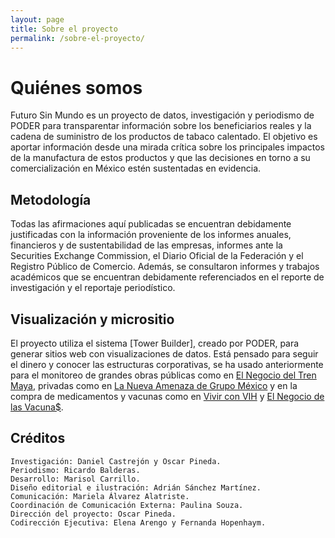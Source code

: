 ```yaml
---
layout: page
title: Sobre el proyecto
permalink: /sobre-el-proyecto/
---
```


# Quiénes somos

Futuro Sin Mundo es un proyecto de datos, investigación y periodismo de PODER para transparentar información sobre los beneficiarios reales y la cadena de suministro de los productos de tabaco calentado. El objetivo es aportar información desde una mirada crítica sobre los principales impactos de la manufactura de estos productos y que las decisiones en torno a su comercialización en México estén sustentadas en evidencia.

## Metodología

Todas las afirmaciones aquí publicadas se encuentran debidamente justificadas con la información proveniente de los informes anuales, financieros y de sustentabilidad de las empresas, informes ante la Securities Exchange Commission, el Diario Oficial de la Federación y el Registro Público de Comercio. Además, se consultaron informes y trabajos académicos que se encuentran debidamente referenciados en el reporte de investigación y el reportaje periodístico.

## Visualización y micrositio

El proyecto utiliza el sistema [Tower Builder], creado por PODER, para generar sitios web con visualizaciones de datos. Está pensado para seguir el dinero y conocer las estructuras corporativas, se ha usado anteriormente para el monitoreo de grandes obras públicas como en [El Negocio del Tren Maya](https://trenmaya.poderlatam.org/#/), privadas como en [La Nueva Amenaza de Grupo México](https://poderlatam.org/project/la-nueva-amenaza-de-grupo-mexico/) y en la compra de medicamentos y vacunas como en [Vivir con VIH](https://vivirconvih.org/) y [El Negocio de las Vacuna$](https://poderlatam.org/el-negocio-de-las-vacunas/#/vacunas-2023/).

## Créditos

    Investigación: Daniel Castrejón y Oscar Pineda.
    Periodismo: Ricardo Balderas.
    Desarrollo: Marisol Carrillo.
    Diseño editorial e ilustración: Adrián Sánchez Martínez.
    Comunicación: Mariela Álvarez Alatriste.
    Coordinación de Comunicación Externa: Paulina Souza.
    Dirección del proyecto: Oscar Pineda.
    Codirección Ejecutiva: Elena Arengo y Fernanda Hopenhaym.
